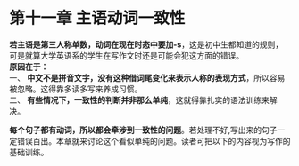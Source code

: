 # 第十一章 主语动词一致性

<b>若主语是第三人称单数，动词在现在时态中要加-s</b>，这是初中生都知道的规则，可是就算大学英语系的学生在写作文时还是可能会犯这方面的错误。  
<b>原因在于：</b>  
一、 **中文不是拼音文字，没有这种借词尾变化来表示人称的表现方式**，所以容易被忽略。这得靠多读多写来养成习惯。  
二、 **有些情况下，一致性的判断并非那么单纯**，这就得靠扎实的语法训练来解决。  

**每个句子都有动词，所以都会牵涉到一致性的问题**。若处理不好,写出来的句子一定错误百出。本章就来讨论这个看似单纯的问题。读者可把以下的内容视为写作的基础训练。